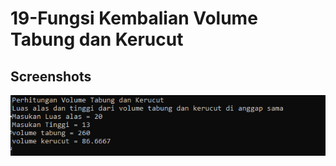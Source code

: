 # 19-Fungsi Kembalian Volume Tabung dan Kerucut

## Screenshots
![CPP Screenshot](screenshots/1.png)